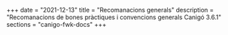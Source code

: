 +++
date        = "2021-12-13"
title       = "Recomanacions generals"
description = "Recomanacions de bones pràctiques i convencions generals Canigó 3.6.1"
sections    = "canigo-fwk-docs"
+++